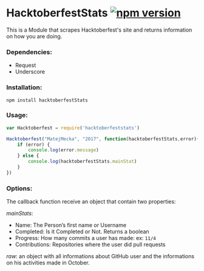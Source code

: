 # HacktoberfestStats [![npm version](https://badge.fury.io/js/hacktoberfeststats.svg)](https://badge.fury.io/js/hacktoberfeststats)

This is a Module that scrapes Hacktoberfest's site and returns information on how you are doing.

### Dependencies:
* Request
* Underscore

### Installation:
`npm install hacktoberfestStats`

### Usage:
```js
var Hacktoberfest = require('hacktoberfeststats')

Hacktoberfest("MatejMecka", "2017", function(hacktoberfestStats,error){
	if (error) {
		console.log(error.message)
	} else {
		console.log(hacktoberfestStats.mainStat)
	}
})
```

### Options:

The callback function receive an object that contain two properties:

*mainStats*:
* Name: The Person’s first name or Username
* Completed: Is it Completed or Not. Returns a boolean
* Progress: How many commits a user has made: ex: `11/4`
* Contributions: Repositories where the user did pull requests

*raw*: an object with all informations about GitHub user and the informations on his activities made in October.

